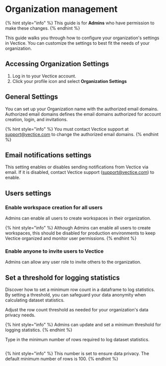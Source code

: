 # Organization management

{% hint style="info" %}
This guide is for **Admins** who have permission to make these changes.
{% endhint %}

This guide walks you through how to configure your organization's settings in Vectice. You can customize the settings to best fit the needs of your organization.

## Accessing Organization Settings&#x20;

1. Log in to your Vectice account.&#x20;
2. Click your profile icon and select **Organization Settings**

## General Settings

You can set up your Organization name with the authorized email domains. Authorized email domains defines the email domains authorized for account creation, login, and invitations.

{% hint style="info" %}
You must contact Vectice support at support@vectice.com to change the authorized email domains.
{% endhint %}

## Email notifications settings

This setting enables or disables sending notifications from Vectice via email. If it is disabled, contact Vectice support (support@vectice.com) to enable.

## Users settings

### **Enable workspace creation for all users**

Admins can enable all users to create workspaces in their organization.&#x20;

{% hint style="info" %}
Although Admins can enable all users to create workspaces, this should be disabled for production environments to keep Vectice organized and monitor user permissions.
{% endhint %}

### Enable anyone to invite users to Vectice

Admins can allow any user role to invite others to the organization.&#x20;

## Set a threshold for logging statistics

&#x20;Discover how to set a minimum row count in a dataframe to log statistics. By setting a threshold, you can safeguard your data anonymity when calculating dataset statistics.

Adjust the row count threshold as needed for your organization's data privacy needs.

{% hint style="info" %}
Admins can update and set a minimum threshold for logging statistics.
{% endhint %}

Type in the minimum number of rows required to log dataset statistics.

<figure><img src="../.gitbook/assets/data-capture-stats.png" alt=""><figcaption></figcaption></figure>

{% hint style="info" %}
This number is set to ensure data privacy. The default minimum number of rows is 100.
{% endhint %}

<figure><img src="../.gitbook/assets/setting-page.png" alt=""><figcaption></figcaption></figure>

